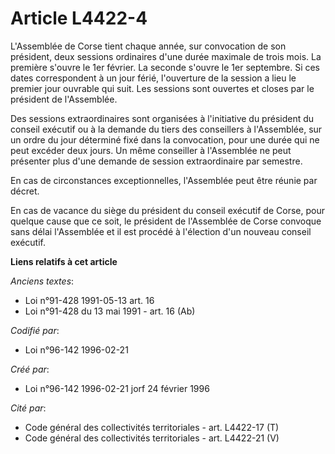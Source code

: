 # Article L4422-4

L'Assemblée de Corse tient chaque année, sur convocation de son président, deux sessions ordinaires d'une durée maximale de
trois mois. La première s'ouvre le 1er février. La seconde s'ouvre le 1er septembre. Si ces dates correspondent à un jour
férié, l'ouverture de la session a lieu le premier jour ouvrable qui suit. Les sessions sont ouvertes et closes par le
président de l'Assemblée.

Des sessions extraordinaires sont organisées à l'initiative du président du conseil exécutif ou à la demande du tiers des
conseillers à l'Assemblée, sur un ordre du jour déterminé fixé dans la convocation, pour une durée qui ne peut excéder deux
jours. Un même conseiller à l'Assemblée ne peut présenter plus d'une demande de session extraordinaire par semestre.

En cas de circonstances exceptionnelles, l'Assemblée peut être réunie par décret.

En cas de vacance du siège du président du conseil exécutif de Corse, pour quelque cause que ce soit, le président de
l'Assemblée de Corse convoque sans délai l'Assemblée et il est procédé à l'élection d'un nouveau conseil exécutif.

**Liens relatifs à cet article**

_Anciens textes_:

  - Loi n°91-428 1991-05-13 art. 16
  - Loi n°91-428 du 13 mai 1991 - art. 16 (Ab)

_Codifié par_:

  - Loi n°96-142 1996-02-21

_Créé par_:

  - Loi n°96-142 1996-02-21 jorf 24 février 1996

_Cité par_:

  - Code général des collectivités territoriales - art. L4422-17 (T)
  - Code général des collectivités territoriales - art. L4422-21 (V)
